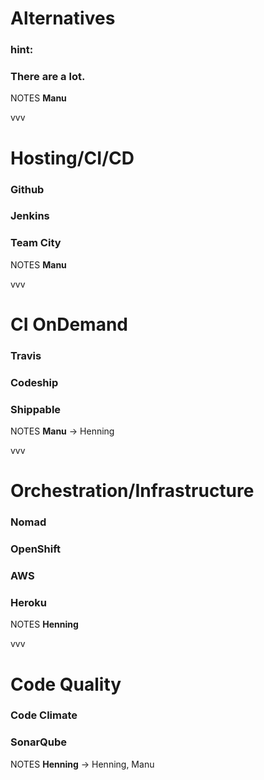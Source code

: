 #   Alternatives<!-- .element: class="fragment shrink" data-fragment-index="1" -->

### hint:<!-- .element: class="fragment" data-fragment-index="2" -->

### There are a lot.<!-- .element: class="fragment" data-fragment-index="3" -->

NOTES
**Manu**

vvv

#   Hosting/CI/CD<!-- .element: class="fragment shrink" data-fragment-index="1" -->

### Github<!-- .element: class="fragment" data-fragment-index="2" -->

### Jenkins<!-- .element: class="fragment" data-fragment-index="3" -->

### Team City<!-- .element: class="fragment" data-fragment-index="4" -->

NOTES
**Manu**

vvv

#   CI OnDemand<!-- .element: class="fragment shrink" data-fragment-index="1" -->

### Travis<!-- .element: class="fragment" data-fragment-index="2" -->

### Codeship<!-- .element: class="fragment" data-fragment-index="3" -->

### Shippable<!-- .element: class="fragment" data-fragment-index="4" -->

NOTES
**Manu** -> Henning

vvv

#   Orchestration/Infrastructure<!-- .element: class="fragment shrink" data-fragment-index="1" -->

### Nomad<!-- .element: class="fragment" data-fragment-index="2" -->

### OpenShift<!-- .element: class="fragment" data-fragment-index="3" -->

### AWS<!-- .element: class="fragment" data-fragment-index="4" -->

### Heroku<!-- .element: class="fragment" data-fragment-index="5" -->

NOTES
**Henning**

vvv

#   Code Quality<!-- .element: class="fragment shrink" data-fragment-index="1" -->

### Code Climate<!-- .element: class="fragment" data-fragment-index="2" -->

### SonarQube<!-- .element: class="fragment" data-fragment-index="3" -->

NOTES
**Henning** -> Henning, Manu

